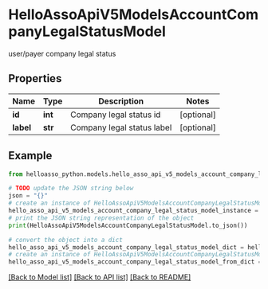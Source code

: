 # HelloAssoApiV5ModelsAccountCompanyLegalStatusModel

user/payer company legal status

## Properties

Name | Type | Description | Notes
------------ | ------------- | ------------- | -------------
**id** | **int** | Company legal status id | [optional] 
**label** | **str** | Company legal status label | [optional] 

## Example

```python
from helloasso_python.models.hello_asso_api_v5_models_account_company_legal_status_model import HelloAssoApiV5ModelsAccountCompanyLegalStatusModel

# TODO update the JSON string below
json = "{}"
# create an instance of HelloAssoApiV5ModelsAccountCompanyLegalStatusModel from a JSON string
hello_asso_api_v5_models_account_company_legal_status_model_instance = HelloAssoApiV5ModelsAccountCompanyLegalStatusModel.from_json(json)
# print the JSON string representation of the object
print(HelloAssoApiV5ModelsAccountCompanyLegalStatusModel.to_json())

# convert the object into a dict
hello_asso_api_v5_models_account_company_legal_status_model_dict = hello_asso_api_v5_models_account_company_legal_status_model_instance.to_dict()
# create an instance of HelloAssoApiV5ModelsAccountCompanyLegalStatusModel from a dict
hello_asso_api_v5_models_account_company_legal_status_model_from_dict = HelloAssoApiV5ModelsAccountCompanyLegalStatusModel.from_dict(hello_asso_api_v5_models_account_company_legal_status_model_dict)
```
[[Back to Model list]](../README.md#documentation-for-models) [[Back to API list]](../README.md#documentation-for-api-endpoints) [[Back to README]](../README.md)


